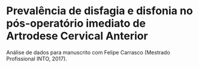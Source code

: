 # Prevalência de disfagia e disfonia no pós-operatório imediato de Artrodese Cervical Anterior

Análise de dados para manuscrito com Felipe Carrasco (Mestrado Profissional INTO, 2017).
